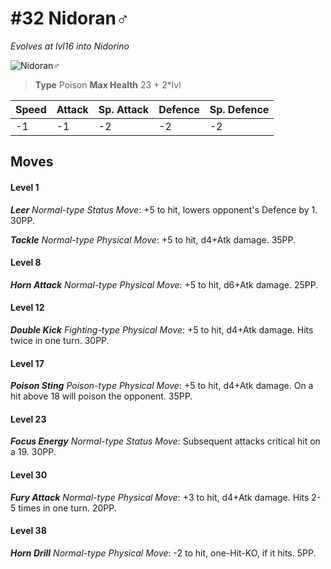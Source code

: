 # #32 Nidoran♂
*Evolves at lvl16 into Nidorino*

![Nidoran♂](https://img.pokemondb.net/sprites/home/normal/1x/nidoran-m.png)

> **Type** Poison
> **Max Health** 23 + 2\*lvl

| Speed | Attack | Sp. Attack | Defence | Sp. Defence |
| ----- | ------ | ---------- | ------- | ----------- |
| -1 | -1 | -2 | -2 | -2 |

## Moves
#### Level 1

***Leer** Normal-type Status Move*: +5 to hit, lowers opponent's Defence by 1. 30PP.

***Tackle** Normal-type Physical Move*: +5 to hit, d4+Atk damage.  35PP.
#### Level 8

***Horn Attack** Normal-type Physical Move*: +5 to hit, d6+Atk damage.  25PP.
#### Level 12

***Double Kick** Fighting-type Physical Move*: +5 to hit, d4+Atk damage. Hits twice in one turn. 30PP.
#### Level 17

***Poison Sting** Poison-type Physical Move*: +5 to hit, d4+Atk damage. On a hit above 18 will poison the opponent. 35PP.
#### Level 23

***Focus Energy** Normal-type Status Move*: Subsequent attacks critical hit on a 19. 30PP.
#### Level 30

***Fury Attack** Normal-type Physical Move*: +3 to hit, d4+Atk damage. Hits 2-5 times in one turn. 20PP.
#### Level 38

***Horn Drill** Normal-type Physical Move*: -2 to hit, one-Hit-KO, if it hits. 5PP.

